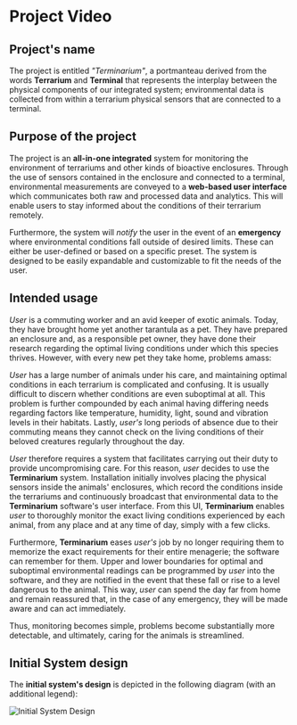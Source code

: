 # Project Video

## Project's name

The project is entitled _"Terminarium"_, a portmanteau derived from the words __Terrarium__ and __Terminal__ that represents the interplay between the physical components of our integrated system; environmental data is collected from within a terrarium physical sensors that are connected to a terminal.

## Purpose of the project

The project is an __all-in-one integrated__ system for monitoring the environment of terrariums and other kinds of bioactive enclosures. Through the use of sensors contained in the enclosure and connected to a terminal, environmental measurements are conveyed to a __web-based user interface__ which communicates both raw and processed data and analytics. This will enable users to stay informed about the conditions of their terrarium remotely.

Furthermore, the system will _notify_ the user in the event of an __emergency__ where environmental conditions fall outside of desired limits. These can either be user-defined or based on a specific preset. The system is designed to be easily expandable and customizable to fit the needs of the user.

## Intended usage

*User* is a commuting worker and an avid keeper of exotic animals. Today, they have brought home yet another tarantula as a pet. They have prepared an enclosure and, as a responsible pet owner, they have done their research regarding the optimal living conditions under which this species thrives. However, with every new pet they take home, problems amass:

*User* has a large number of animals under his care, and maintaining optimal conditions in each terrarium is complicated and confusing. It is usually difficult to discern whether conditions are even suboptimal at all. This problem is further compounded by each animal having differing needs regarding factors like temperature, humidity, light, sound and vibration levels in their habitats. Lastly, *user's* long periods of absence due to their commuting means they cannot check on the living conditions of their beloved creatures regularly throughout the day.

*User* therefore requires a system that facilitates carrying out their duty to provide uncompromising care. For this reason, *user* decides to use the __Terminarium__ system. Installation initially involves placing the physical sensors inside the animals' enclosures, which record the conditions inside the terrariums and continuously broadcast that environmental data to the __Terminarium__ software's user interface. From this UI, __Terminarium__ enables *user* to thoroughly monitor the exact living conditions experienced by each animal, from any place and at any time of day, simply with a few clicks.

Furthermore, __Terminarium__ eases *user's* job by no longer requiring them to memorize the exact requirements for their entire menagerie; the software can remember for them. Upper and lower boundaries for optimal and suboptimal environmental readings can be programmed by *user* into the software, and they are notified in the event that these fall or rise to a level dangerous to the animal. This way, *user* can spend the day far from home and remain reassured that, in the case of any emergency, they will be made aware and can act immediately.

Thus, monitoring becomes simple, problems become substantially more detectable, and ultimately, caring for the animals is streamlined.

## Initial System design

The __initial system's design__ is depicted in the following diagram (with an additional legend):

![Initial System Design](TODO.png)
